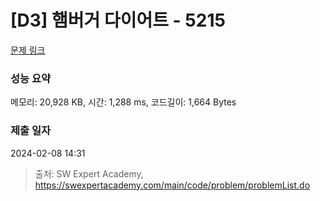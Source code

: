 # [D3] 햄버거 다이어트 - 5215 

[문제 링크](https://swexpertacademy.com/main/code/problem/problemDetail.do?contestProbId=AWT-lPB6dHUDFAVT) 

### 성능 요약

메모리: 20,928 KB, 시간: 1,288 ms, 코드길이: 1,664 Bytes

### 제출 일자

2024-02-08 14:31



> 출처: SW Expert Academy, https://swexpertacademy.com/main/code/problem/problemList.do